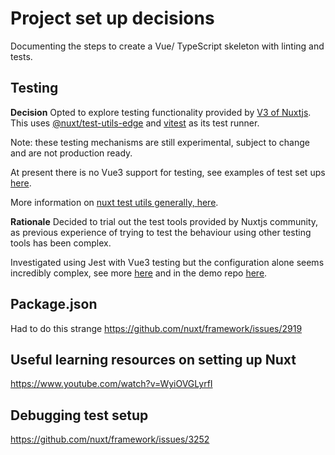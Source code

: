 # Project set up decisions

Documenting the steps to create a Vue/ TypeScript skeleton with linting and tests.

## Testing

**Decision**
Opted to explore testing functionality provided by [V3 of Nuxtjs](https://v3.nuxtjs.org/guide/going-further/testing/). This uses [@nuxt/test-utils-edge](https://www.npmjs.com/package/@nuxt/test-utils-edge) and [vitest](https://github.com/vitest-dev/vitest) as its test runner.

Note: these testing mechanisms are still experimental, subject to change and are not production ready.

At present there is no Vue3 support for testing, see examples of test set ups [here](https://github.com/vitest-dev/vitest/tree/main/examples).

More information on [nuxt test utils generally, here](https://test-utils.nuxtjs.org/).

**Rationale**
Decided to trial out the test tools provided by Nuxtjs community, as previous experience of trying to test the behaviour using other testing tools has been complex.

Investigated using Jest with Vue3 testing but the configuration alone seems incredibly complex, see more [here](https://test-utils.vuejs.org/installation/) and in the demo repo [here](https://github.com/lmiller1990/vtu-next-demo).

## Package.json

Had to do this strange
https://github.com/nuxt/framework/issues/2919

## Useful learning resources on setting up Nuxt

https://www.youtube.com/watch?v=WyiOVGLyrfI

## Debugging test setup

https://github.com/nuxt/framework/issues/3252
